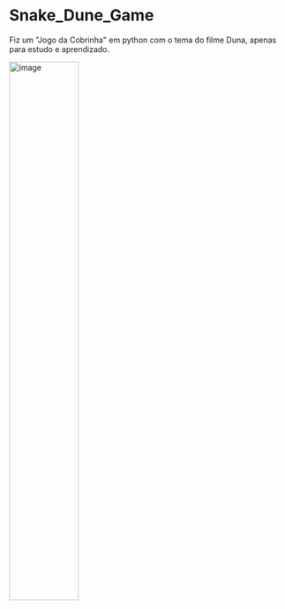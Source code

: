 # Snake_Dune_Game
Fiz um "Jogo da Cobrinha" em python com o tema do filme Duna, apenas para estudo e aprendizado.

<img src="https://github.com/sati-e/Snake_Dune_Game/assets/126816343/4b7d3297-ba49-4500-aff8-31b82e73e1a8" alt="image" width="50%" height="50%">

